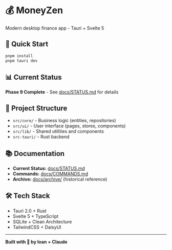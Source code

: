 # 💰 MoneyZen

Modern desktop finance app - Tauri + Svelte 5

## 🚀 Quick Start
```bash
pnpm install
pnpm tauri dev
```

## 📊 Current Status
**Phase 9 Complete** - See [docs/STATUS.md](docs/STATUS.md) for details

## 📁 Project Structure
- `src/core/` - Business logic (entities, repositories)
- `src/ui/` - User interface (pages, stores, components)
- `src/lib/` - Shared utilities and components
- `src-tauri/` - Rust backend

## 📚 Documentation
- **Current Status:** [docs/STATUS.md](docs/STATUS.md)
- **Commands:** [docs/COMMANDS.md](docs/COMMANDS.md)
- **Archive:** [docs/archive/](docs/archive/) (historical reference)

## 🛠️ Tech Stack
- Tauri 2.0 + Rust
- Svelte 5 + TypeScript
- SQLite + Clean Architecture
- TailwindCSS + DaisyUI

---
**Built with 🚀 by Ioan + Claude**
